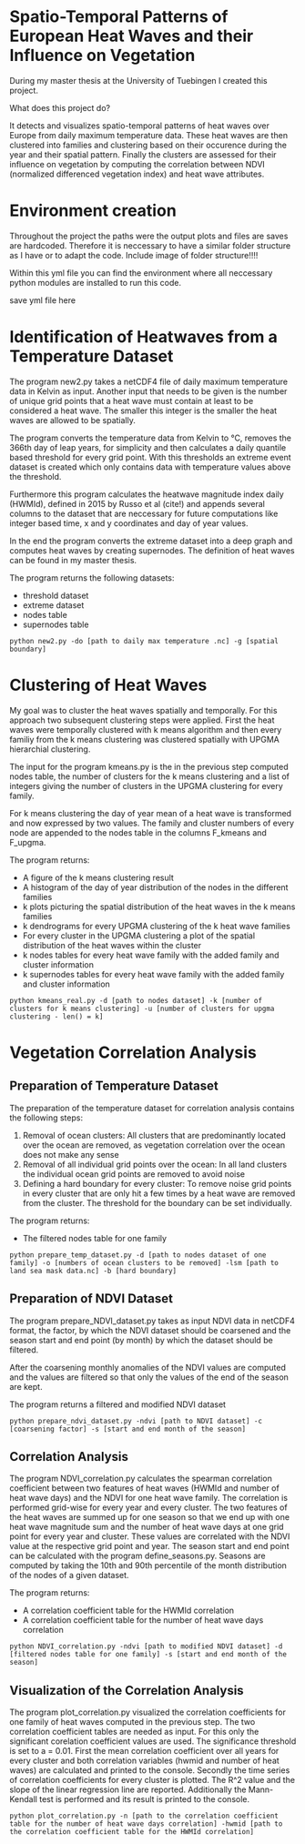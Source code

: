 # Spatio-Temporal Patterns of European Heat Waves and their Influence on Vegetation

During my master thesis at the University of Tuebingen I created this project.

What does this project do? 

It detects and visualizes spatio-temporal patterns of heat waves over Europe from daily maximum temperature data. These heat waves are then clustered into families and clustering based on their occurence during the year and their spatial pattern. Finally the clusters are assessed for their influence on vegetation by computing the correlation between NDVI (normalized differenced vegetation index) and heat wave attributes.

# Environment creation
Throughout the project the paths were the output plots and files are saves are hardcoded. Therefore it is neccessary to have a similar folder structure as I have or to adapt the code. 
Include image of folder structure!!!!

Within this yml file you can find the environment where all neccessary python modules are installed to run this code.

save yml file here

# Identification of Heatwaves from a Temperature Dataset
The program new2.py takes a netCDF4 file of daily maximum temperature data in Kelvin as input. Another input that needs to be given is the number of unique grid points that a heat wave must contain at least to be considered a heat wave. The smaller this integer is the smaller the heat waves are allowed to be spatially. 

The program converts the temperature data from Kelvin to °C, removes the 366th day of leap years, for simplicity and then calculates a daily quantile based threshold for every grid point. With this thresholds an extreme event dataset is created which only contains data with temperature values above the threshold. 

Furthermore this program calculates the heatwave magnitude index daily (HWMId), defined in 2015 by Russo et al (cite!) and appends several columns to the dataset that are neccessary for future computations like integer based time, x and y coordinates and day of year values. 

In the end the program converts the extreme dataset into a deep graph and computes heat waves by creating supernodes. The definition of heat waves can be found in my master thesis. 

The program returns the following datasets:
- threshold dataset
- extreme dataset
- nodes table
- supernodes table

```
python new2.py -do [path to daily max temperature .nc] -g [spatial boundary]
```

# Clustering of Heat Waves
My goal was to cluster the heat waves spatially and temporally. For this approach two subsequent clustering steps were applied. First the heat waves were temporally clustered with k means algorithm and then every familiy from the k means clustering was clustered spatially with UPGMA hierarchial clustering.

The input for the program kmeans.py is the in the previous step computed nodes table, the number of clusters for the k means clustering and a list of integers giving the number of clusters in the UPGMA clustering for every family. 

For k means clustering the day of year mean of a heat wave is transformed and now expressed by two values.
The family and cluster numbers of every node are appended to the nodes table in the columns F_kmeans and F_upgma. 

The program returns:
- A figure of the k means clustering result
- A histogram of the day of year distribution of the nodes in the different families
- k plots picturing the spatial distribution of the heat waves in the k means families
- k dendrograms for every UPGMA clustering of the k heat wave families
- For every cluster in the UPGMA clustering a plot of the spatial distribution of the heat waves within the cluster
- k nodes tables for every heat wave family with the added family and cluster information 
- k supernodes tables for every heat wave family with the added family and cluster information 
```
python kmeans_real.py -d [path to nodes dataset] -k [number of clusters for k means clustering] -u [number of clusters for upgma clustering - len() = k]
```

# Vegetation Correlation Analysis

## Preparation of Temperature Dataset
The preparation of the temperature dataset for correlation analysis contains the following steps:
1. Removal of ocean clusters: All clusters that are predominantly located over the ocean are removed, as vegetation correlation over the ocean does not make any sense
2. Removal of all individual grid points over the ocean: In all land clusters the individual ocean grid points are removed to avoid noise
3. Defining a hard boundary for every cluster: To remove noise grid points in every cluster that are only hit a few times by a heat wave are removed from the cluster. The threshold for the boundary can be set individually.

The program returns:
- The filtered nodes table for one family
```
python prepare_temp_dataset.py -d [path to nodes dataset of one family] -o [numbers of ocean clusters to be removed] -lsm [path to land sea mask data.nc] -b [hard boundary]
```

## Preparation of NDVI Dataset
The program prepare_NDVI_dataset.py takes as input NDVI data in netCDF4 format, the factor, by which the NDVI dataset should be coarsened and the season start and end point (by month) by which the dataset should be filtered.

After the coarsening monthly anomalies of the NDVI values are computed and the values are filtered so that only the values of the end of the season are kept.

The program returns a filtered and modified NDVI dataset

```
python prepare_ndvi_dataset.py -ndvi [path to NDVI dataset] -c [coarsening factor] -s [start and end month of the season]
```

## Correlation Analysis
The program NDVI_correlation.py calculates the spearman correlation coefficient between two features of heat waves (HWMId and number of heat wave days) and the NDVI for one heat wave family. The correlation is performed grid-wise for every year and every cluster. 
The two features of the heat waves are summed up for one season so that we end up with one heat wave magnitude sum and the number of heat wave days at one grid point for every year and cluster. These values are correlated with the NDVI value at the respective grid point and year.
The season start and end point can be calculated with the program define_seasons.py. Seasons are computed by taking the 10th and 90th percentile of the month distribution of the nodes of a given dataset.

The program returns:
- A correlation coefficient table for the HWMId correlation
- A correlation coefficient table for the number of heat wave days correlation
```
python NDVI_correlation.py -ndvi [path to modified NDVI dataset] -d [filtered nodes table for one family] -s [start and end month of the season]
```

## Visualization of the Correlation Analysis
The program plot_correlation.py visualized the correlation coefficients for one family of heat waves computed in the previous step. The two correlation coefficient tables are needed as input. For this only the significant corelation coefficient values are used. The significance threshold is set to a = 0.01. First the mean correlation coefficient over all years for every cluster and both correlation variables (hwmid and number of heat waves) are calculated and printed to the console.
Secondly the time series of correlation coefficients for every cluster is plotted. The R^2 value and the slope of the linear regression line are reported. Additionally the Mann-Kendall test is performed and its result is printed to the console.
```
python plot_correlation.py -n [path to the correlation coefficient table for the number of heat wave days correlation] -hwmid [path to the correlation coefficient table for the HWMId correlation]
```

